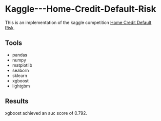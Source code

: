 # Kaggle---Home-Credit-Default-Risk

This is an implementation of the kaggle competition [Home Credit Default Risk](https://www.kaggle.com/c/home-credit-default-risk).

## Tools
- pandas
- numpy
- matplotlib
- seaborn
- sklearn
- xgboost
- lightgbm

## Results
xgboost achieved an auc score of 0.792.
